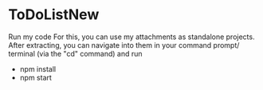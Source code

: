 # ToDoListNew

Run my code
For this, you can use my attachments as standalone projects. After extracting, you can navigate into them in your command prompt/ terminal (via the "cd" command) and run
- npm install
- npm start
